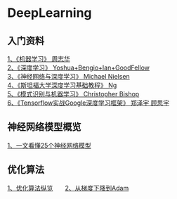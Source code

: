 # DeepLearning
## 入门资料 
[1、《机器学习》 周志华](https://github.com/Mikoto10032/DeepLearning/blob/master/books/机器学习周志华.pdf)    
[2、《深度学习》 Yoshua+Bengio+Ian+GoodFellow](https://github.com/Mikoto10032/DeepLearning/blob/master/books/深度学习.DeepLearning.Yoshua%2BBengio%2BIan%2BGoodFellow中文版.pdf)   
[3、《神经网络与深度学习》 Michael Nielsen](https://github.com/Mikoto10032/DeepLearning/blob/master/books/神经网络和深度学习neural%20networks%20and%20deep-learning-中文_ALL.pdf)      
[4、《斯坦福大学深度学习基础教程》 Ng](https://github.com/Mikoto10032/DeepLearning/blob/master/books/斯坦福大学-深度学习基础教程.pdf)      
[5、《模式识别与机器学习》 Christopher Bishop](https://github.com/Mikoto10032/DeepLearning/blob/master/books/模式识别与机器学习PRML_Chinese_vision.pdf)          
[6、《Tensorflow实战Google深度学习框架》 郑泽宇 顾思宇](https://github.com/Mikoto10032/DeepLearning/blob/master/books/Tensorflow%20实战Google深度学习框架.pdf)        
## 神经网络模型概览 
[1、一文看懂25个神经网络模型](https://blog.csdn.net/qq_35082030/article/details/73368962) 
## 优化算法     
[1、优化算法纵览](http://fa.bianp.net/teaching/2018/eecs227at/)      
[2、从梯度下降到Adam](https://zhuanlan.zhihu.com/p/27449596)       
